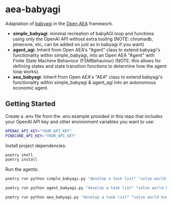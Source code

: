 # aea-babyagi

Adaptation of [babyagi](https://github.com/yoheinakajima/babyagi) in the [Open AEA](https://github.com/valory-xyz/open-aea) framework.

- **simple_babyagi**: minimal recreation of babyAGI loop and functions using only the OpenAI API without extra tooling (NOTE: chromadb, pinecone, etc, can be added on just as in babyagi if you want)
- **agent_agi**: Inherit from Open AEA's "Agent" class to extend babyagi's functionality within simple_babyagi, into an Open AEA "Agent" with Finite State Machine Behaviour (FSMBehaviour) (NOTE: this allows for defining states and state transition functions to determine how the agent loop works).
- **aea_babyagi**: Inherit from Open AEA's "AEA" class to extend babyagi's functionality within simple_babyagi & agent_agi into an autonomous economic agent.

## Getting Started

Create a .env file from the .env.example provided in this repo that includes your OpenAI API key and other environment variables you want to use:
```bash
OPENAI_API_KEY="YOUR_API_KEY"
PINECONE_API_KEY="YOUR_API_KEY"
```

Install project dependencies:
```bash
poetry shell
poetry install
```

Run the agents:
```bash
poetry run python simple_babyagi.py "develop a task list" "solve world hunger"
``` 
```bash
poetry run python agent_babyagi.py "develop a task list" "solve world hunger"
``` 
```bash
poetry run python aea_babyagi.py "develop a task list" "solve world hunger"
```

